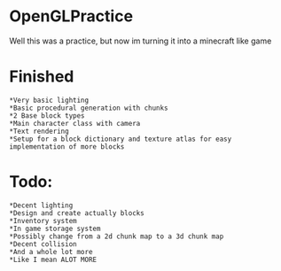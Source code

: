 # OpenGLPractice
Well this was a practice, but now im turning it into a minecraft like game

# Finished

	*Very basic lighting
	*Basic procedural generation with chunks
	*2 Base block types
	*Main character class with camera
	*Text rendering
	*Setup for a block dictionary and texture atlas for easy implementation of more blocks

# Todo:

	*Decent lighting
	*Design and create actually blocks
	*Inventory system
	*In game storage system 
	*Possibly change from a 2d chunk map to a 3d chunk map
	*Decent collision
	*And a whole lot more
	*Like I mean ALOT MORE
